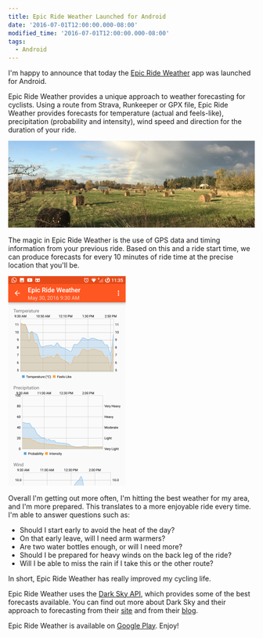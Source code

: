 ```yaml
---
title: Epic Ride Weather Launched for Android
date: '2016-07-01T12:00:00.000-08:00'
modified_time: '2016-07-01T12:00:00.000-08:00'
tags:
  - Android
---
```


I'm happy to announce that today the [Epic Ride Weather](/epic-ride-weather/) app was launched for Android.

Epic Ride Weather provides a unique approach to weather forecasting for cyclists.  Using a route from Strava, Runkeeper or GPX file, Epic Ride Weather provides forecasts for temperature (actual and feels-like), precipitation (probability and intensity), wind speed and direction for the duration of your ride.

![Rainbows, no rain](/epic-ride-weather/images/rainbows-no-rain.jpg)

The magic in Epic Ride Weather is the use of GPS data and timing information from your previous ride.  Based on this and a ride start time, we can produce forecasts for every 10 minutes of ride time at the precise location that you'll be.

<img alt="Epic Ride Weather app" src="/epic-ride-weather/images/ride-weather.png" class="border center"/>

Overall I'm getting out more often, I'm hitting the best weather for my area, and I'm more prepared.  This translates to a more enjoyable ride every time.  I'm able to answer questions such as:

* Should I start early to avoid the heat of the day?  
* On that early leave, will I need arm warmers?  
* Are two water bottles enough, or will I need more?  
* Should I be prepared for heavy winds on the back leg of the ride?
* Will I be able to miss the rain if I take this or the other route?

In short, Epic Ride Weather has really improved my cycling life.

Epic Ride Weather uses the [Dark Sky API](http://darksky.net), which provides some of the best forecasts available.
You can find out more about Dark Sky and their approach to forecasting from their [site](https://darksky.net/about/) and from their [blog](http://blog.darksky.net/).

Epic Ride Weather is available on [Google Play](https://play.google.com/store/apps/details?id=com.greensopinion.rideweather).  Enjoy!
